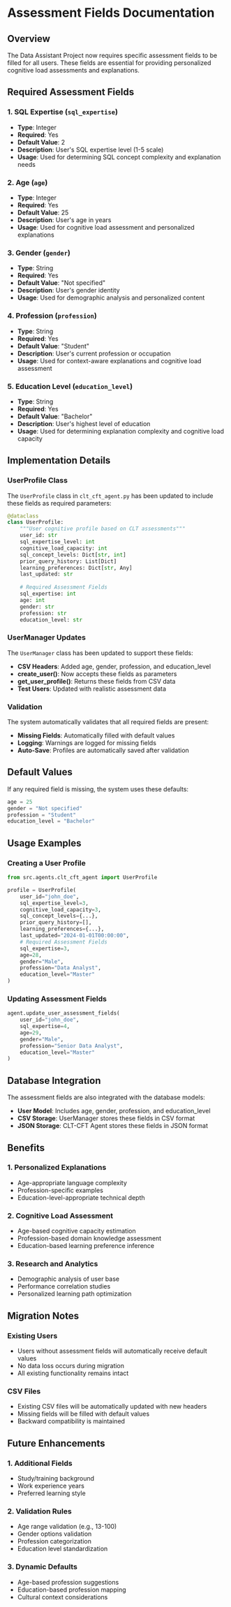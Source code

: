 # Assessment Fields Documentation

## Overview
The Data Assistant Project now requires specific assessment fields to be filled for all users. These fields are essential for providing personalized cognitive load assessments and explanations.

## Required Assessment Fields

### 1. SQL Expertise (`sql_expertise`)
- **Type**: Integer
- **Required**: Yes
- **Default Value**: 2
- **Description**: User's SQL expertise level (1-5 scale)
- **Usage**: Used for determining SQL concept complexity and explanation needs

### 2. Age (`age`)
- **Type**: Integer
- **Required**: Yes
- **Default Value**: 25
- **Description**: User's age in years
- **Usage**: Used for cognitive load assessment and personalized explanations

### 3. Gender (`gender`)
- **Type**: String
- **Required**: Yes
- **Default Value**: "Not specified"
- **Description**: User's gender identity
- **Usage**: Used for demographic analysis and personalized content

### 4. Profession (`profession`)
- **Type**: String
- **Required**: Yes
- **Default Value**: "Student"
- **Description**: User's current profession or occupation
- **Usage**: Used for context-aware explanations and cognitive load assessment

### 5. Education Level (`education_level`)
- **Type**: String
- **Required**: Yes
- **Default Value**: "Bachelor"
- **Description**: User's highest level of education
- **Usage**: Used for determining explanation complexity and cognitive load capacity

## Implementation Details

### UserProfile Class
The `UserProfile` class in `clt_cft_agent.py` has been updated to include these fields as required parameters:

```python
@dataclass
class UserProfile:
    """User cognitive profile based on CLT assessments"""
    user_id: str
    sql_expertise_level: int
    cognitive_load_capacity: int
    sql_concept_levels: Dict[str, int]
    prior_query_history: List[Dict]
    learning_preferences: Dict[str, Any]
    last_updated: str
    
    # Required Assessment Fields
    sql_expertise: int
    age: int
    gender: str
    profession: str
    education_level: str
```

### UserManager Updates
The `UserManager` class has been updated to support these fields:

- **CSV Headers**: Added age, gender, profession, and education_level
- **create_user()**: Now accepts these fields as parameters
- **get_user_profile()**: Returns these fields from CSV data
- **Test Users**: Updated with realistic assessment data

### Validation
The system automatically validates that all required fields are present:

- **Missing Fields**: Automatically filled with default values
- **Logging**: Warnings are logged for missing fields
- **Auto-Save**: Profiles are automatically saved after validation

## Default Values

If any required field is missing, the system uses these defaults:

```python
age = 25
gender = "Not specified"
profession = "Student"
education_level = "Bachelor"
```

## Usage Examples

### Creating a User Profile
```python
from src.agents.clt_cft_agent import UserProfile

profile = UserProfile(
    user_id="john_doe",
    sql_expertise_level=3,
    cognitive_load_capacity=3,
    sql_concept_levels={...},
    prior_query_history=[],
    learning_preferences={...},
    last_updated="2024-01-01T00:00:00",
    # Required Assessment Fields
    sql_expertise=3,
    age=28,
    gender="Male",
    profession="Data Analyst",
    education_level="Master"
)
```

### Updating Assessment Fields
```python
agent.update_user_assessment_fields(
    user_id="john_doe",
    sql_expertise=4,
    age=29,
    gender="Male",
    profession="Senior Data Analyst",
    education_level="Master"
)
```

## Database Integration

The assessment fields are also integrated with the database models:

- **User Model**: Includes age, gender, profession, and education_level
- **CSV Storage**: UserManager stores these fields in CSV format
- **JSON Storage**: CLT-CFT Agent stores these fields in JSON format

## Benefits

### 1. Personalized Explanations
- Age-appropriate language complexity
- Profession-specific examples
- Education-level-appropriate technical depth

### 2. Cognitive Load Assessment
- Age-based cognitive capacity estimation
- Profession-based domain knowledge assessment
- Education-based learning preference inference

### 3. Research and Analytics
- Demographic analysis of user base
- Performance correlation studies
- Personalized learning path optimization

## Migration Notes

### Existing Users
- Users without assessment fields will automatically receive default values
- No data loss occurs during migration
- All existing functionality remains intact

### CSV Files
- Existing CSV files will be automatically updated with new headers
- Missing fields will be filled with default values
- Backward compatibility is maintained

## Future Enhancements

### 1. Additional Fields
- Study/training background
- Work experience years
- Preferred learning style

### 2. Validation Rules
- Age range validation (e.g., 13-100)
- Gender options validation
- Profession categorization
- Education level standardization

### 3. Dynamic Defaults
- Age-based profession suggestions
- Education-based profession mapping
- Cultural context considerations
